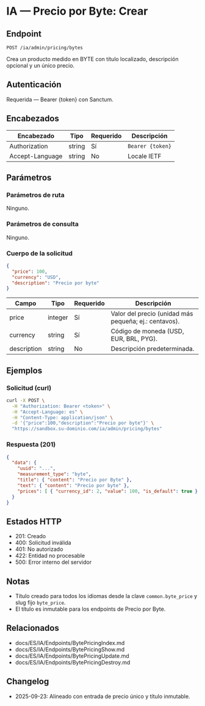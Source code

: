 # IA — Precio por Byte: Crear

## Endpoint

```
POST /ia/admin/pricing/bytes
```

Crea un producto medido en BYTE con título localizado, descripción opcional y un único precio.

## Autenticación

Requerida — Bearer {token} con Sanctum.

## Encabezados

| Encabezado       | Tipo   | Requerido | Descripción |
| ---------------- | ------ | --------- | ----------- |
| Authorization    | string | Sí        | `Bearer {token}` |
| Accept-Language  | string | No        | Locale IETF |

## Parámetros

### Parámetros de ruta

Ninguno.

### Parámetros de consulta

Ninguno.

### Cuerpo de la solicitud

```json
{
  "price": 100,
  "currency": "USD",
  "description": "Precio por byte"
}
```

| Campo       | Tipo    | Requerido | Descripción |
| ----------- | ------- | --------- | ----------- |
| price       | integer | Sí        | Valor del precio (unidad más pequeña; ej.: centavos). |
| currency    | string  | Sí        | Código de moneda (USD, EUR, BRL, PYG). |
| description | string  | No        | Descripción predeterminada. |

## Ejemplos

### Solicitud (curl)

```bash
curl -X POST \
  -H "Authorization: Bearer <token>" \
  -H "Accept-Language: es" \
  -H "Content-Type: application/json" \
  -d '{"price":100,"description":"Precio por byte"}' \
  "https://sandbox.su-dominio.com/ia/admin/pricing/bytes"
```

### Respuesta (201)

```json
{
  "data": {
    "uuid": "...",
    "measurement_type": "byte",
    "title": { "content": "Precio por Byte" },
    "text": { "content": "Precio por byte" },
    "prices": [ { "currency_id": 2, "value": 100, "is_default": true } ]
  }
}
```

## Estados HTTP

- 201: Creado
- 400: Solicitud inválida
- 401: No autorizado
- 422: Entidad no procesable
- 500: Error interno del servidor

## Notas

- Título creado para todos los idiomas desde la clave `common.byte_price` y slug fijo `byte_price`.
- El título es inmutable para los endpoints de Precio por Byte.

## Relacionados

- docs/ES/IA/Endpoints/BytePricingIndex.md
- docs/ES/IA/Endpoints/BytePricingShow.md
- docs/ES/IA/Endpoints/BytePricingUpdate.md
- docs/ES/IA/Endpoints/BytePricingDestroy.md

## Changelog

- 2025-09-23: Alineado con entrada de precio único y título inmutable.
